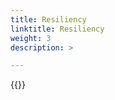 ```yaml
---
title: Resiliency
linktitle: Resiliency 
weight: 3
description: >

--- 
```

{{<include  file="content/v2/getting-started/uninstallation/helm/module/resiliency.md" Var="powerstore" values="powerstore" >}}

